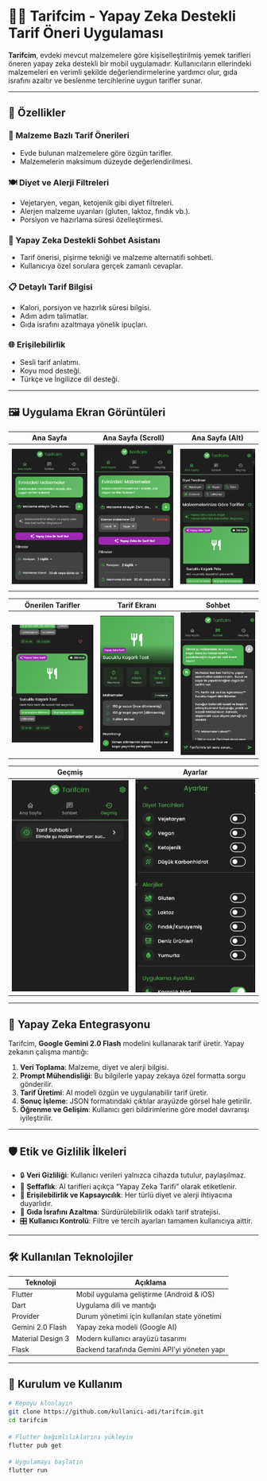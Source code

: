# 🧑‍🍳 Tarifcim - Yapay Zeka Destekli Tarif Öneri Uygulaması

**Tarifcim**, evdeki mevcut malzemelere göre kişiselleştirilmiş yemek tarifleri öneren yapay zeka destekli bir mobil uygulamadır. Kullanıcıların ellerindeki malzemeleri en verimli şekilde değerlendirmelerine yardımcı olur, gıda israfını azaltır ve beslenme tercihlerine uygun tarifler sunar.

---

## 📱 Özellikler

### 🥕 Malzeme Bazlı Tarif Önerileri
- Evde bulunan malzemelere göre özgün tarifler.
- Malzemelerin maksimum düzeyde değerlendirilmesi.

### 🍽️ Diyet ve Alerji Filtreleri
- Vejetaryen, vegan, ketojenik gibi diyet filtreleri.
- Alerjen malzeme uyarıları (gluten, laktoz, fındık vb.).
- Porsiyon ve hazırlama süresi özelleştirmesi.

### 🤖 Yapay Zeka Destekli Sohbet Asistanı
- Tarif önerisi, pişirme tekniği ve malzeme alternatifi sohbeti.
- Kullanıcıya özel sorulara gerçek zamanlı cevaplar.

### 📋 Detaylı Tarif Bilgisi
- Kalori, porsiyon ve hazırlık süresi bilgisi.
- Adım adım talimatlar.
- Gıda israfını azaltmaya yönelik ipuçları.

### 🌐 Erişilebilirlik
- Sesli tarif anlatımı.
- Koyu mod desteği.
- Türkçe ve İngilizce dil desteği.

---

## 🖼️ Uygulama Ekran Görüntüleri

| Ana Sayfa | Ana Sayfa (Scroll) | Ana Sayfa (Alt) |
|----------|--------------------|-----------------|
| ![Anasayfa](assets/screenshots/Anasayfa.png) | ![Anasayfa1](assets/screenshots/Anasayfa1.png) | ![Anasayfa2](assets/screenshots/Anasayfa2.png) |

| Önerilen Tarifler | Tarif Ekranı | Sohbet |
|-------------------|--------------|--------|
| ![Önerilen Tarifler](assets/screenshots/onerilentarifler.png) | ![Tarif Ekranı](assets/screenshots/tarifekrani.png) | ![Sohbet](assets/screenshots/sohbet.png) |

| Geçmiş | Ayarlar |
|--------|---------|
| ![Geçmiş](assets/screenshots/gecmis.png) | ![Ayarlar](assets/screenshots/ayarlar.png) |

---

## 🧠 Yapay Zeka Entegrasyonu

Tarifcim, **Google Gemini 2.0 Flash** modelini kullanarak tarif üretir. Yapay zekanın çalışma mantığı:

1. **Veri Toplama**: Malzeme, diyet ve alerji bilgisi.
2. **Prompt Mühendisliği**: Bu bilgilerle yapay zekaya özel formatta sorgu gönderilir.
3. **Tarif Üretimi**: AI modeli özgün ve uygulanabilir tarif üretir.
4. **Sonuç İşleme**: JSON formatındaki çıktılar arayüzde görsel hale getirilir.
5. **Öğrenme ve Gelişim**: Kullanıcı geri bildirimlerine göre model davranışı iyileştirilir.

---

## 🛡️ Etik ve Gizlilik İlkeleri

- 🔒 **Veri Gizliliği**: Kullanıcı verileri yalnızca cihazda tutulur, paylaşılmaz.
- 📢 **Şeffaflık**: AI tarifleri açıkça “Yapay Zeka Tarifi” olarak etiketlenir.
- 🧬 **Erişilebilirlik ve Kapsayıcılık**: Her türlü diyet ve alerji ihtiyacına duyarlıdır.
- 🍃 **Gıda İsrafını Azaltma**: Sürdürülebilirlik odaklı tarif stratejisi.
- 🎛️ **Kullanıcı Kontrolü**: Filtre ve tercih ayarları tamamen kullanıcıya aittir.

---

## 🛠️ Kullanılan Teknolojiler

| Teknoloji         | Açıklama                                      |
|------------------|-----------------------------------------------|
| Flutter          | Mobil uygulama geliştirme (Android & iOS)     |
| Dart             | Uygulama dili ve mantığı                      |
| Provider         | Durum yönetimi için kullanılan state yönetimi |
| Gemini 2.0 Flash | Yapay zeka modeli (Google AI)                 |
| Material Design 3| Modern kullanıcı arayüzü tasarımı             |
| Flask            | Backend tarafında Gemini API’yi yöneten yapı |

---

## 🚀 Kurulum ve Kullanım

```bash
# Repoyu klonlayın
git clone https://github.com/kullanici-adi/tarifcim.git
cd tarifcim

# Flutter bağımlılıklarını yükleyin
flutter pub get

# Uygulamayı başlatın
flutter run

